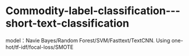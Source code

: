 # Commodity-label-classification---short-text-classification
model：Navie Bayes/Random Forest/SVM/Fasttext/TextCNN. Using one-hot/tf-idf/focal-loss/SMOTE
